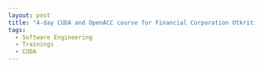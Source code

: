 ```yaml
---
layout: post
title: "4-day CUDA and OpenACC course for Financial Corporation Otkritie"
tags:
  - Software Engineering
  - Trainings
  - CUDA
---
```

